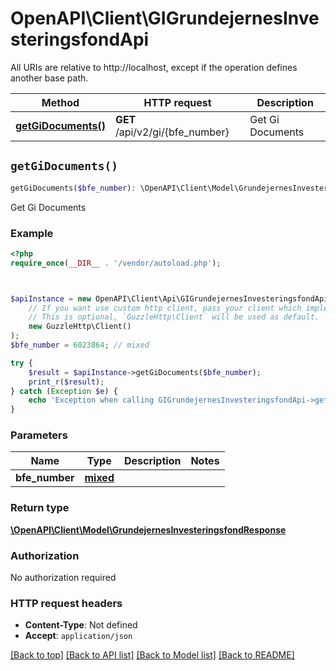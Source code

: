 # OpenAPI\Client\GIGrundejernesInvesteringsfondApi

All URIs are relative to http://localhost, except if the operation defines another base path.

| Method | HTTP request | Description |
| ------------- | ------------- | ------------- |
| [**getGiDocuments()**](GIGrundejernesInvesteringsfondApi.md#getGiDocuments) | **GET** /api/v2/gi/{bfe_number} | Get Gi Documents |


## `getGiDocuments()`

```php
getGiDocuments($bfe_number): \OpenAPI\Client\Model\GrundejernesInvesteringsfondResponse
```

Get Gi Documents

### Example

```php
<?php
require_once(__DIR__ . '/vendor/autoload.php');



$apiInstance = new OpenAPI\Client\Api\GIGrundejernesInvesteringsfondApi(
    // If you want use custom http client, pass your client which implements `GuzzleHttp\ClientInterface`.
    // This is optional, `GuzzleHttp\Client` will be used as default.
    new GuzzleHttp\Client()
);
$bfe_number = 6023864; // mixed

try {
    $result = $apiInstance->getGiDocuments($bfe_number);
    print_r($result);
} catch (Exception $e) {
    echo 'Exception when calling GIGrundejernesInvesteringsfondApi->getGiDocuments: ', $e->getMessage(), PHP_EOL;
}
```

### Parameters

| Name | Type | Description  | Notes |
| ------------- | ------------- | ------------- | ------------- |
| **bfe_number** | [**mixed**](../Model/.md)|  | |

### Return type

[**\OpenAPI\Client\Model\GrundejernesInvesteringsfondResponse**](../Model/GrundejernesInvesteringsfondResponse.md)

### Authorization

No authorization required

### HTTP request headers

- **Content-Type**: Not defined
- **Accept**: `application/json`

[[Back to top]](#) [[Back to API list]](../../README.md#endpoints)
[[Back to Model list]](../../README.md#models)
[[Back to README]](../../README.md)
